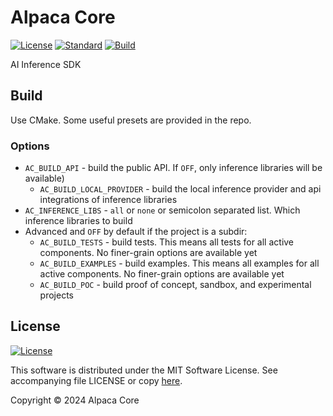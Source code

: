 # Alpaca Core

[![License](https://img.shields.io/badge/license-MIT-blue.svg)](https://opensource.org/licenses/MIT) [![Standard](https://img.shields.io/badge/C%2B%2B-20-blue.svg)](https://en.cppreference.com/w/cpp/20) [![Build](https://github.com/alpaca-core/alpaca-core/actions/workflows/build.yml/badge.svg)](https://github.com/alpaca-core/alpaca-core/actions/workflows/build.yml)

AI Inference SDK

## Build

Use CMake. Some useful presets are provided in the repo.

### Options

* `AC_BUILD_API` - build the public API. If `OFF`, only inference libraries will be available)
    * `AC_BUILD_LOCAL_PROVIDER` - build the local inference provider and api integrations of inference libraries
* `AC_INFERENCE_LIBS` - `all` or `none` or semicolon separated list. Which inference libraries to build
* Advanced and `OFF` by default if the project is a subdir:
    * `AC_BUILD_TESTS` - build tests. This means all tests for all active components. No finer-grain options are available yet
    * `AC_BUILD_EXAMPLES` - build examples. This means all examples for all active components. No finer-grain options are available yet
    * `AC_BUILD_POC` - build proof of concept, sandbox, and experimental projects

## License

[![License](https://img.shields.io/badge/license-MIT-blue.svg)](https://opensource.org/licenses/MIT)

This software is distributed under the MIT Software License. See accompanying file LICENSE or copy [here](https://opensource.org/licenses/MIT).

Copyright &copy; 2024 Alpaca Core
